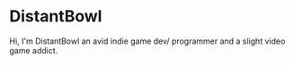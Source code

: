 # DistantBowl
Hi, I'm DistantBowl an avid indie game dev/ programmer and a slight video game addict.

